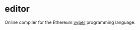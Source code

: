 # editor

Online compiler for the Ethereum [vyper](https://github.com/ethereum/vyper) 
programming language.

